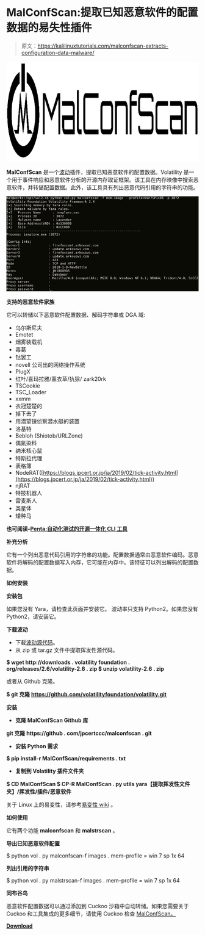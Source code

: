 # MalConfScan:提取已知恶意软件的配置数据的易失性插件

> 原文：<https://kalilinuxtutorials.com/malconfscan-extracts-configuration-data-malware/>

[![MalConfScan : Volatility Plugin For Extracts Configuration Data Of Known Malware](img//53fb19866c125053bbd7afdf6f31db51.png "MalConfScan : Volatility Plugin For Extracts Configuration Data Of Known Malware")](https://1.bp.blogspot.com/-Ff7lajFXrXY/XaVJCheV-OI/AAAAAAAAC6A/LTfF_w6ylT4DImvF0wz65OyMBvLdpdptgCLcBGAsYHQ/s1600/title-svg.png)

**MalConfScan** 是一个[波动](https://github.com/volatilityfoundation/volatility)插件，提取已知恶意软件的配置数据。Volatility 是一个用于事件响应和恶意软件分析的开源内存取证框架。该工具在内存映像中搜索恶意软件，并转储配置数据。此外，该工具具有列出恶意代码引用的字符串的功能。

![](img//64ada2b951fd78a51367bf1ae9e48587.png)

**支持的恶意软件家族**

它可以转储以下恶意软件配置数据、解码字符串或 DGA 域:

*   乌尔斯尼夫
*   Emotet
*   烟雾装载机
*   毒葛
*   钴罢工
*   novell 公司出的网络操作系统
*   PlugX
*   红叶/喜玛拉雅/薰衣草/犰狳/ zark20rk
*   TSCookie
*   TSC_Loader
*   xxmm
*   衣冠楚楚的
*   掉下去了
*   用潜望镜侦察潜水艇的装置
*   洛基特
*   Bebloh (Shiotob/URLZone)
*   偶氮染料
*   纳米核心鼠
*   特斯拉代理
*   表格簿
*   NodeRAT([https://blogs.jpcert.or.jp/ja/2019/02/tick-activity.html](https://blogs.jpcert.or.jp/ja/2019/02/tick-activity.html))
*   njRAT
*   特技机器人
*   雷麦斯人
*   类星体
*   矮种马

**也可阅读-[Penta:自动化测试的开源一体化 CLI 工具](https://kalilinuxtutorials.com/penta-open-source-cli-automate-pentesting/)**

**补充分析**

它有一个列出恶意代码引用的字符串的功能。配置数据通常由恶意软件编码。恶意软件将解码的配置数据写入内存，它可能在内存中。该特征可以列出解码的配置数据。

**如何安装**

**安装包**

如果您没有 Yara，请检查此页面并安装它。
波动率只支持 Python2。如果您没有 Python2，请安装它。

**下载波动**

*   下载[波动源代码](https://www.volatilityfoundation.org/releases)。
*   从 zip 或 tar.gz 文件中提取挥发性源代码。

**$ wget http://downloads . volatility foundation . org/releases/2.6/volatility-2.6 . zip
$ unzip volatility-2.6 . zip**

或者从 Github 克隆。

**$ git 克隆 https://github.com/volatilityfoundation/volatility.git**

**安装**

*   **克隆 MalConfScan Github 库**

**git 克隆 https://github . com/jpcertccc/malconfscan . git**

*   **安装 Python 需求**

**$ pip install-r MalConfScan/requirements . txt**

*   **复制到 Volatility 插件文件夹**

**$ CD MalConfScan
$ CP-R MalConfScan . py utils yara【提取挥发性文件夹】/挥发性/插件/恶意软件**

关于 Linux 上的易变性，请参考[易变性 wiki](https://github.com/volatilityfoundation/volatility/wiki/Installation#installing-volatility) 。

**如何使用**

它有两个功能 **malconfscan** 和 **malstrscan** 。

**导出已知恶意软件配置**

$ python vol . py malconfscan-f images . mem–profile = win 7 sp 1x 64

**列出引用的字符串**

$ python vol . py malstrscan-f images . mem–profile = win 7 sp 1x 64

**同布谷鸟**

恶意软件配置数据可以通过添加到 Cuckoo 沙箱中自动转储。如果您需要关于 Cuckoo 和工具集成的更多细节，请使用 Cuckoo 检查 [MalConfScan。](https://github.com/JPCERTCC/MalConfScan-with-Cuckoo)

[**Download**](https://github.com/JPCERTCC/MalConfScan)